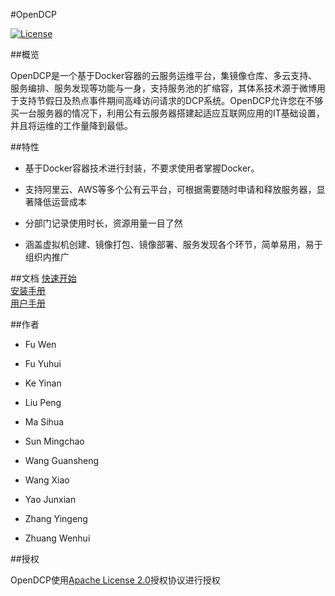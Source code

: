 #OpenDCP

[![License](https://img.shields.io/badge/License-Apache%202.0-blue.svg)](https://github.com/weibocom/opendcp/LICENSE)

##概览

OpenDCP是一个基于Docker容器的云服务运维平台，集镜像仓库、多云支持、服务编排、服务发现等功能与一身，支持服务池的扩缩容，其体系技术源于微博用于支持节假日及热点事件期间高峰访问请求的DCP系统。OpenDCP允许您在不够买一台服务器的情况下，利用公有云服务器搭建起适应互联网应用的IT基础设置，并且将运维的工作量降到最低。

##特性

-   基于Docker容器技术进行封装，不要求使用者掌握Docker。

-   支持阿里云、AWS等多个公有云平台，可根据需要随时申请和释放服务器，显著降低运营成本

-   分部门记录使用时长，资源用量一目了然

-   涵盖虚拟机创建、镜像打包、镜像部署、服务发现各个环节，简单易用，易于组织内推广

##文档
[快速开始](document/quick_start.md)  
[安装手册](document/install.md)  
[用户手册](document/usermanual.md)

##作者

-   Fu Wen

-   Fu Yuhui

-   Ke Yinan

-   Liu Peng

-   Ma Sihua

-   Sun Mingchao

-   Wang Guansheng

-   Wang Xiao

-   Yao Junxian

-   Zhang Yingeng

-   Zhuang Wenhui

##授权

OpenDCP使用[Apache License
2.0](http://www.apache.org/licenses/LICENSE-2.0)授权协议进行授权
